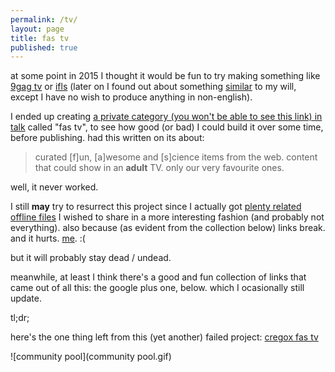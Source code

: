 ```yaml
---
permalink: /tv/
layout: page
title: fas tv
published: true
---
```


at some point in 2015 I thought it would be fun to try making something like [9gag tv](http://9gag.com/tv) or [ifls](http://www.iflscience.com/team/elise-andrew/) (later on I found out about something [similar](https://www.patreon.com/lolhehehe) to my will, except I have no wish to produce anything in non-english).

I ended up creating [a private category (you won't be able to see this link) in talk](https://talk.cregox.com/c/fas-tv) called "fas tv", to see how good (or bad) I could build it over some time, before publishing. had this written on its about:

> curated [f]un, [a]wesome and [s]cience items from the web. content that could show in an **adult** TV. only our very favourite ones.

well, it never worked.

I still **may** try to resurrect this project since I actually got [plenty related offline files](https://drive.google.com/open?id=0B7x-Yn04UquwWEpGdFZPT0F5Nkk) I wished to share in a more interesting fashion (and probably not everything). also because (as evident from the collection below) links break. and it hurts. [me](/backup). :(

but it will probably stay dead / undead.

meanwhile, at least I think there's a good and fun collection of links that came out of all this: the google plus one, below. which I ocasionally still update.

tl;dr;

here's the one thing left from this (yet another) failed project: [cregox fas tv](https://plus.google.com/collection/4Qqrb)

![community pool](community pool.gif)
